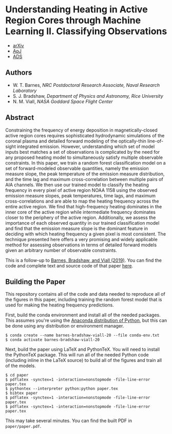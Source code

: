 # Understanding Heating in Active Region Cores through Machine Learning II. Classifying Observations

- [arXiv](https://arxiv.org/abs/2107.07612)
- [ApJ](https://iopscience.iop.org/article/10.3847/1538-4357/ac1514/pdf)
- [ADS](https://ui.adsabs.harvard.edu/abs/2021ApJ...919..132B/abstract)

## Authors

* W. T. Barnes, *NRC Postdoctoral Research Associate, Naval Research Laboratory*
* S. J. Bradshaw, *Department of Physics and Astronomy, Rice University*
* N. M. Viall, *NASA Goddard Space Flight Center*

## Abstract

Constraining the frequency of energy deposition in magnetically-closed active region cores requires sophisticated hydrodynamic simulations of the coronal plasma and detailed forward modeling of the optically-thin line-of-sight integrated emission.
However, understanding which set of model inputs best matches a set of observations is complicated by the need for any proposed heating model to simultaneously satisfy multiple observable constraints.
In this paper, we train a random forest classification model on a set of forward-modeled observable quantities, namely the emission measure slope, the peak temperature of the emission measure distribution, and the time lag and maximum cross-correlation between multiple pairs of AIA channels.
We then use our trained model to classify the heating frequency in every pixel of active region NOAA 1158 using the observed emission measure slopes, peak temperatures, time lags, and maximum cross-correlations and are able to map the heating frequency across the entire active region.
We find that high-frequency heating dominates in the inner core of the active region while intermediate frequency dominates closer to the periphery of the active region.
Additionally, we assess the importance of each observed quantity in our trained classification model and find that the emission measure slope is the dominant feature in deciding with which heating frequency a given pixel is most consistent.
The technique presented here offers a very promising and widely applicable method for assessing observations in terms of detailed forward models given an arbitrary number of observable constraints.

This is a follow-up to [Barnes, Bradshaw, and Viall (2019)](https://ui.adsabs.harvard.edu/abs/2019ApJ...880...56B/abstract). You can find the code and complete text and source code of that paper [here](https://github.com/rice-solar-physics/synthetic-observables-paper-models).

## Building the Paper

This repository contains all of the code and data needed to reproduce all of the figures in this paper, including training the random forest model that is used for making the heating frequency predictions.

First, build the conda environment and install all of the needed packages. This assumes you're using the [Anaconda distribution of Python](https://www.anaconda.com/products/individual), but this can be done using any distribution or environment manager.

```shell
$ conda create --name barnes-bradshaw-viall-20 --file conda-env.txt
$ conda activate barnes-bradshaw-viall-20
```

Next, build the paper using LaTeX and PythonTeX. You will need to install the PythonTeX package. This will run all of the needed Python code (including inline in the LaTeX source) to build all of the figures and train all of the models.

```shell
$ cd paper
$ pdflatex -synctex=1 -interaction=nonstopmode -file-line-error paper.tex
$ pythontex --interpreter python:python paper.tex
$ bibtex paper
$ pdflatex -synctex=1 -interaction=nonstopmode -file-line-error paper.tex
$ pdflatex -synctex=1 -interaction=nonstopmode -file-line-error paper.tex
```

This may take several minutes. You can find the built PDF in `paper/paper.pdf`.
